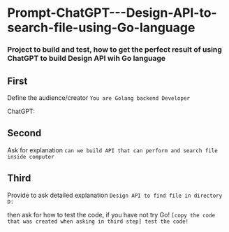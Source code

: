 # Prompt-ChatGPT---Design-API-to-search-file-using-Go-language


### Project to build and test, how to get the perfect result of using ChatGPT to build Design API wih Go language

## First

Define the audience/creator
` You are Golang backend Developer `

ChatGPT:


## Second

Ask for explanation
` can we build API that can perform and search file inside computer `

## Third

Provide to ask detailed explanation
` Design API to find file in directory D: `

then ask for how to test the code, if you have not try Go!
` [copy the code that was created when asking in third step] test the code! `



